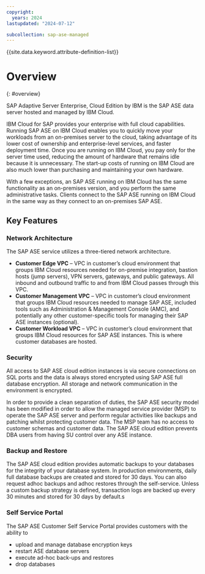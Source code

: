 ```yaml
---
copyright:
  years: 2024
lastupdated: "2024-07-12"

subcollection: sap-ase-managed
---
```


{{site.data.keyword.attribute-definition-list}}

# Overview

{: #overview}

SAP Adaptive Server Enterprise, Cloud Edition by IBM is the SAP ASE data server hosted and managed by IBM Cloud.

IBM Cloud for SAP provides your enterprise with full cloud capabilities. Running SAP ASE on IBM Cloud enables you to quickly move your workloads from an on-premises server to the cloud, taking advantage of its lower cost of ownership and enterprise-level services, and faster deployment time. Once you are running on IBM Cloud, you pay only for the server time used, reducing the amount of hardware that remains idle because it is unnecessary. The start-up costs of running on IBM Cloud are also much lower than purchasing and maintaining your own hardware.

With a few exceptions, an SAP ASE running on IBM Cloud has the same functionality as an on-premises version, and you perform the same administrative tasks. Clients connect to the SAP ASE running on IBM Cloud in the same way as they connect to an on-premises SAP ASE.

## Key Features

### Network Architecture

The SAP ASE service utilizes a three-tiered network architecture.

- **Customer Edge VPC** – VPC in customer’s cloud environment that groups IBM Cloud resources needed for on-premise integration, bastion hosts (jump servers), VPN servers, gateways, and public gateways. All inbound and outbound traffic to and from IBM Cloud passes through this VPC.
- **Customer Management VPC** – VPC in customer’s cloud environment that groups IBM Cloud resources needed to manage SAP ASE, included tools such as Administration & Management Console (AMC), and potentially any other customer-specific tools for managing their SAP ASE instances (optional).
- **Customer Workload VPC** – VPC in customer’s cloud environment that groups IBM Cloud resources for SAP ASE instances. This is where customer databases are hosted.

### Security

All access to SAP ASE cloud edition instances is via secure connections on SQL ports and the data is always stored encrypted using SAP ASE full database encryption. All storage and network communication in the environment is encrypted.

In order to provide a clean separation of duties, the SAP ASE security model has been modified in order to allow the managed service provider (MSP) to operate the SAP ASE server and perform regular activities like backups and patching whilst protecting customer data. The MSP team has no access to customer schemas and customer data. The SAP ASE cloud edition prevents DBA users from having SU control over any ASE instance.

### Backup and Restore

The SAP ASE cloud edition provides automatic backups to your databases for the integrity of your database system. In production environments, daily full database backups are created and stored for 30 days. You can also request adhoc backups and adhoc restores through the self-service. Unless a custom backup strategy is defined, transaction logs are backed up every 30 minutes and stored for 30 days by default.s

### Self Service Portal

The SAP ASE Customer Self Service Portal provides customers with the ability to

- upload and manage database encryption keys
- restart ASE database servers
- execute ad-hoc back-ups and restores
- drop databases
